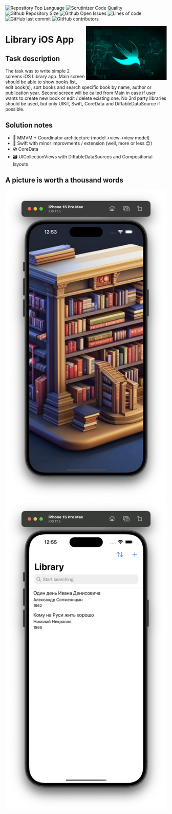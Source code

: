 ![Repository Top Language](https://img.shields.io/github/languages/top/maksimvm/DNSLibrary)
![Scrutinizer Code Quality](https://img.shields.io/scrutinizer/quality/g/maksimvm/DNSLibrary/dev)
![Github Repository Size](https://img.shields.io/github/repo-size/maksimvm/DNSLibrary)
![Github Open Issues](https://img.shields.io/github/issues/maksimvm/DNSLibrary)
![Lines of code](https://img.shields.io/tokei/lines/github/maksimvm/DNSLibrary)
![GitHub last commit](https://img.shields.io/github/last-commit/maksimvm/DNSLibrary)
![GitHub contributors](https://img.shields.io/github/contributors/maksimvm/DNSLibrary)

<img align="right" width="50%" src="./images/swift.jpg">

# Library iOS App

## Task description

The task was to write simple 2 screens iOS Library app.
Main screen should be able to show books list, edit book(s), sort books and search specific book by name, author or publication year.
Second screen will be called from Main in case if user wants to create new book or edit / delete existing one.
No 3rd party libraries should be used, but only UIKit, Swift, CoreData and DiffableDataSource if possible.


## Solution notes

- :trident: MMVM + Coordinator architecture (model->view->view model)
- :book: Swift with minor improvments / extension (well, more or less :blush:)
- :cd: CoreData
- :card_file_box: UICollectionViews with DiffableDataSources and Compositional layouts


## A picture is worth a thousand words

<img src="./images/launch-screen.png">
<img src="./images/main-screen.png">
